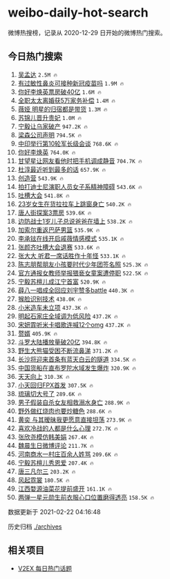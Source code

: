 # weibo-daily-hot-search

微博热搜榜，记录从 2020-12-29 日开始的微博热门搜索。

## 今日热门搜索

<!-- BEGIN -->

1. [吴孟达](https://s.weibo.com/weibo?q=%E5%90%B4%E5%AD%9F%E8%BE%BE&Refer=top) `2.5M 🔥`
1. [有过敏性鼻炎可接种新冠疫苗吗](https://s.weibo.com/weibo?q=%23%E6%9C%89%E8%BF%87%E6%95%8F%E6%80%A7%E9%BC%BB%E7%82%8E%E5%8F%AF%E6%8E%A5%E7%A7%8D%E6%96%B0%E5%86%A0%E7%96%AB%E8%8B%97%E5%90%97%23&Refer=top) `1.9M 🔥`
1. [你好李焕英票房破40亿](https://s.weibo.com/weibo?q=%23%E4%BD%A0%E5%A5%BD%E6%9D%8E%E7%84%95%E8%8B%B1%E7%A5%A8%E6%88%BF%E7%A0%B440%E4%BA%BF%23&Refer=top) `1.6M 🔥`
1. [全职太太离婚获5万家务补偿](https://s.weibo.com/weibo?q=%23%E5%85%A8%E8%81%8C%E5%A4%AA%E5%A4%AA%E7%A6%BB%E5%A9%9A%E8%8E%B75%E4%B8%87%E5%AE%B6%E5%8A%A1%E8%A1%A5%E5%81%BF%23&Refer=top) `1.4M 🔥`
1. [薇娅 明星的归宿都是带货](https://s.weibo.com/weibo?q=%E8%96%87%E5%A8%85%20%E6%98%8E%E6%98%9F%E7%9A%84%E5%BD%92%E5%AE%BF%E9%83%BD%E6%98%AF%E5%B8%A6%E8%B4%A7&Refer=top) `1.3M 🔥`
1. [苏锦儿晋升贵妃](https://s.weibo.com/weibo?q=%23%E8%8B%8F%E9%94%A6%E5%84%BF%E6%99%8B%E5%8D%87%E8%B4%B5%E5%A6%83%23&Refer=top) `1.0M 🔥`
1. [宁毅让乌家破产](https://s.weibo.com/weibo?q=%23%E5%AE%81%E6%AF%85%E8%AE%A9%E4%B9%8C%E5%AE%B6%E7%A0%B4%E4%BA%A7%23&Refer=top) `947.2K 🔥`
1. [梁森公司声明](https://s.weibo.com/weibo?q=%23%E6%A2%81%E6%A3%AE%E5%85%AC%E5%8F%B8%E5%A3%B0%E6%98%8E%23&Refer=top) `794.5K 🔥`
1. [中印举行第10轮军长级会谈](https://s.weibo.com/weibo?q=%23%E4%B8%AD%E5%8D%B0%E4%B8%BE%E8%A1%8C%E7%AC%AC10%E8%BD%AE%E5%86%9B%E9%95%BF%E7%BA%A7%E4%BC%9A%E8%B0%88%23&Refer=top) `768.6K 🔥`
1. [你好李焕英](https://s.weibo.com/weibo?q=%E4%BD%A0%E5%A5%BD%E6%9D%8E%E7%84%95%E8%8B%B1&Refer=top) `764.0K 🔥`
1. [甘望星让网友看他时把手机调成静音](https://s.weibo.com/weibo?q=%23%E7%94%98%E6%9C%9B%E6%98%9F%E8%AE%A9%E7%BD%91%E5%8F%8B%E7%9C%8B%E4%BB%96%E6%97%B6%E6%8A%8A%E6%89%8B%E6%9C%BA%E8%B0%83%E6%88%90%E9%9D%99%E9%9F%B3%23&Refer=top) `704.7K 🔥`
1. [杜淳最近听到最多的话](https://s.weibo.com/weibo?q=%23%E6%9D%9C%E6%B7%B3%E6%9C%80%E8%BF%91%E5%90%AC%E5%88%B0%E6%9C%80%E5%A4%9A%E7%9A%84%E8%AF%9D%23&Refer=top) `657.9K 🔥`
1. [创造营](https://s.weibo.com/weibo?q=%E5%88%9B%E9%80%A0%E8%90%A5&Refer=top) `543.9K 🔥`
1. [拍打迪士尼演职人员女子系精神障碍](https://s.weibo.com/weibo?q=%23%E6%8B%8D%E6%89%93%E8%BF%AA%E5%A3%AB%E5%B0%BC%E6%BC%94%E8%81%8C%E4%BA%BA%E5%91%98%E5%A5%B3%E5%AD%90%E7%B3%BB%E7%B2%BE%E7%A5%9E%E9%9A%9C%E7%A2%8D%23&Refer=top) `543.6K 🔥`
1. [吐槽大会](https://s.weibo.com/weibo?q=%E5%90%90%E6%A7%BD%E5%A4%A7%E4%BC%9A&Refer=top) `541.8K 🔥`
1. [23岁女生在货拉拉车上跳窗身亡](https://s.weibo.com/weibo?q=%2323%E5%B2%81%E5%A5%B3%E7%94%9F%E5%9C%A8%E8%B4%A7%E6%8B%89%E6%8B%89%E8%BD%A6%E4%B8%8A%E8%B7%B3%E7%AA%97%E8%BA%AB%E4%BA%A1%23&Refer=top) `540.2K 🔥`
1. [唐人街探案3票房](https://s.weibo.com/weibo?q=%23%E5%94%90%E4%BA%BA%E8%A1%97%E6%8E%A2%E6%A1%883%E7%A5%A8%E6%88%BF%23&Refer=top) `539.6K 🔥`
1. [边防战士1岁儿子总说爸爸在墙上](https://s.weibo.com/weibo?q=%23%E8%BE%B9%E9%98%B2%E6%88%98%E5%A3%AB1%E5%B2%81%E5%84%BF%E5%AD%90%E6%80%BB%E8%AF%B4%E7%88%B8%E7%88%B8%E5%9C%A8%E5%A2%99%E4%B8%8A%23&Refer=top) `538.2K 🔥`
1. [加索尔重返巴萨男篮](https://s.weibo.com/weibo?q=%E5%8A%A0%E7%B4%A2%E5%B0%94%E9%87%8D%E8%BF%94%E5%B7%B4%E8%90%A8%E7%94%B7%E7%AF%AE&Refer=top) `535.9K 🔥`
1. [李承铉在线开启戚薇情感模式](https://s.weibo.com/weibo?q=%23%E6%9D%8E%E6%89%BF%E9%93%89%E5%9C%A8%E7%BA%BF%E5%BC%80%E5%90%AF%E6%88%9A%E8%96%87%E6%83%85%E6%84%9F%E6%A8%A1%E5%BC%8F%23&Refer=top) `535.1K 🔥`
1. [张颜齐吐槽大会退赛](https://s.weibo.com/weibo?q=%23%E5%BC%A0%E9%A2%9C%E9%BD%90%E5%90%90%E6%A7%BD%E5%A4%A7%E4%BC%9A%E9%80%80%E8%B5%9B%23&Refer=top) `533.6K 🔥`
1. [张大大 听君一席话胜作十年怪](https://s.weibo.com/weibo?q=%E5%BC%A0%E5%A4%A7%E5%A4%A7%20%E5%90%AC%E5%90%9B%E4%B8%80%E5%B8%AD%E8%AF%9D%E8%83%9C%E4%BD%9C%E5%8D%81%E5%B9%B4%E6%80%AA&Refer=top) `533.1K 🔥`
1. [陈志朋帮朋友小孩要时代少年团签名照](https://s.weibo.com/weibo?q=%23%E9%99%88%E5%BF%97%E6%9C%8B%E5%B8%AE%E6%9C%8B%E5%8F%8B%E5%B0%8F%E5%AD%A9%E8%A6%81%E6%97%B6%E4%BB%A3%E5%B0%91%E5%B9%B4%E5%9B%A2%E7%AD%BE%E5%90%8D%E7%85%A7%23&Refer=top) `525.3K 🔥`
1. [官方通报女教师举报猥亵女童案遭停职](https://s.weibo.com/weibo?q=%23%E5%AE%98%E6%96%B9%E9%80%9A%E6%8A%A5%E5%A5%B3%E6%95%99%E5%B8%88%E4%B8%BE%E6%8A%A5%E7%8C%A5%E4%BA%B5%E5%A5%B3%E7%AB%A5%E6%A1%88%E9%81%AD%E5%81%9C%E8%81%8C%23&Refer=top) `522.5K 🔥`
1. [宁毅苏檀儿成江宁首富](https://s.weibo.com/weibo?q=%23%E5%AE%81%E6%AF%85%E8%8B%8F%E6%AA%80%E5%84%BF%E6%88%90%E6%B1%9F%E5%AE%81%E9%A6%96%E5%AF%8C%23&Refer=top) `520.9K 🔥`
1. [薛八一唱成全回应刘宇赞多battle](https://s.weibo.com/weibo?q=%23%E8%96%9B%E5%85%AB%E4%B8%80%E5%94%B1%E6%88%90%E5%85%A8%E5%9B%9E%E5%BA%94%E5%88%98%E5%AE%87%E8%B5%9E%E5%A4%9Abattle%23&Refer=top) `440.3K 🔥`
1. [猴脸识别技术](https://s.weibo.com/weibo?q=%23%E7%8C%B4%E8%84%B8%E8%AF%86%E5%88%AB%E6%8A%80%E6%9C%AF%23&Refer=top) `438.0K 🔥`
1. [小米造车未立项](https://s.weibo.com/weibo?q=%E5%B0%8F%E7%B1%B3%E9%80%A0%E8%BD%A6%E6%9C%AA%E7%AB%8B%E9%A1%B9&Refer=top) `437.3K 🔥`
1. [明起石家庄全域调为低风险](https://s.weibo.com/weibo?q=%23%E6%98%8E%E8%B5%B7%E7%9F%B3%E5%AE%B6%E5%BA%84%E5%85%A8%E5%9F%9F%E8%B0%83%E4%B8%BA%E4%BD%8E%E9%A3%8E%E9%99%A9%23&Refer=top) `437.2K 🔥`
1. [宋妍霏听米卡唱歌连喊12个omg](https://s.weibo.com/weibo?q=%23%E5%AE%8B%E5%A6%8D%E9%9C%8F%E5%90%AC%E7%B1%B3%E5%8D%A1%E5%94%B1%E6%AD%8C%E8%BF%9E%E5%96%8A12%E4%B8%AAomg%23&Refer=top) `437.2K 🔥`
1. [赘婿](https://s.weibo.com/weibo?q=%E8%B5%98%E5%A9%BF&Refer=top) `405.9K 🔥`
1. [斗罗大陆播放量破20亿](https://s.weibo.com/weibo?q=%23%E6%96%97%E7%BD%97%E5%A4%A7%E9%99%86%E6%92%AD%E6%94%BE%E9%87%8F%E7%A0%B420%E4%BA%BF%23&Refer=top) `394.8K 🔥`
1. [野生大熊猫受困不断流鼻涕](https://s.weibo.com/weibo?q=%E9%87%8E%E7%94%9F%E5%A4%A7%E7%86%8A%E7%8C%AB%E5%8F%97%E5%9B%B0%E4%B8%8D%E6%96%AD%E6%B5%81%E9%BC%BB%E6%B6%95&Refer=top) `371.2K 🔥`
1. [长沙将迎来首条有蓝天白云的隧道](https://s.weibo.com/weibo?q=%E9%95%BF%E6%B2%99%E5%B0%86%E8%BF%8E%E6%9D%A5%E9%A6%96%E6%9D%A1%E6%9C%89%E8%93%9D%E5%A4%A9%E7%99%BD%E4%BA%91%E7%9A%84%E9%9A%A7%E9%81%93&Refer=top) `334.5K 🔥`
1. [中国货船在直布罗陀水域发生爆炸](https://s.weibo.com/weibo?q=%E4%B8%AD%E5%9B%BD%E8%B4%A7%E8%88%B9%E5%9C%A8%E7%9B%B4%E5%B8%83%E7%BD%97%E9%99%80%E6%B0%B4%E5%9F%9F%E5%8F%91%E7%94%9F%E7%88%86%E7%82%B8&Refer=top) `320.9K 🔥`
1. [天天向上](https://s.weibo.com/weibo?q=%E5%A4%A9%E5%A4%A9%E5%90%91%E4%B8%8A&Refer=top) `310.3K 🔥`
1. [小天回归FPX首发](https://s.weibo.com/weibo?q=%E5%B0%8F%E5%A4%A9%E5%9B%9E%E5%BD%92FPX%E9%A6%96%E5%8F%91&Refer=top) `307.5K 🔥`
1. [琉璃切大号了](https://s.weibo.com/weibo?q=%23%E7%90%89%E7%92%83%E5%88%87%E5%A4%A7%E5%8F%B7%E4%BA%86%23&Refer=top) `289.6K 🔥`
1. [男子假装自杀女友相救溺水身亡](https://s.weibo.com/weibo?q=%23%E7%94%B7%E5%AD%90%E5%81%87%E8%A3%85%E8%87%AA%E6%9D%80%E5%A5%B3%E5%8F%8B%E7%9B%B8%E6%95%91%E6%BA%BA%E6%B0%B4%E8%BA%AB%E4%BA%A1%23&Refer=top) `288.9K 🔥`
1. [野外做红烧肉也要炒糖色](https://s.weibo.com/weibo?q=%23%E9%87%8E%E5%A4%96%E5%81%9A%E7%BA%A2%E7%83%A7%E8%82%89%E4%B9%9F%E8%A6%81%E7%82%92%E7%B3%96%E8%89%B2%23&Refer=top) `288.6K 🔥`
1. [黄奕 与其暧昧我更愿意直接坦荡](https://s.weibo.com/weibo?q=%E9%BB%84%E5%A5%95%20%E4%B8%8E%E5%85%B6%E6%9A%A7%E6%98%A7%E6%88%91%E6%9B%B4%E6%84%BF%E6%84%8F%E7%9B%B4%E6%8E%A5%E5%9D%A6%E8%8D%A1&Refer=top) `273.9K 🔥`
1. [喜欢冷战的人都是什么心理](https://s.weibo.com/weibo?q=%23%E5%96%9C%E6%AC%A2%E5%86%B7%E6%88%98%E7%9A%84%E4%BA%BA%E9%83%BD%E6%98%AF%E4%BB%80%E4%B9%88%E5%BF%83%E7%90%86%23&Refer=top) `272.7K 🔥`
1. [张欣尧模仿韩美娟](https://s.weibo.com/weibo?q=%23%E5%BC%A0%E6%AC%A3%E5%B0%A7%E6%A8%A1%E4%BB%BF%E9%9F%A9%E7%BE%8E%E5%A8%9F%23&Refer=top) `267.4K 🔥`
1. [魏晨生日微博评论](https://s.weibo.com/weibo?q=%23%E9%AD%8F%E6%99%A8%E7%94%9F%E6%97%A5%E5%BE%AE%E5%8D%9A%E8%AF%84%E8%AE%BA%23&Refer=top) `211.7K 🔥`
1. [河南商水一村庄百余人姓骂](https://s.weibo.com/weibo?q=%E6%B2%B3%E5%8D%97%E5%95%86%E6%B0%B4%E4%B8%80%E6%9D%91%E5%BA%84%E7%99%BE%E4%BD%99%E4%BA%BA%E5%A7%93%E9%AA%82&Refer=top) `209.6K 🔥`
1. [宁毅苏檀儿秀恩爱](https://s.weibo.com/weibo?q=%23%E5%AE%81%E6%AF%85%E8%8B%8F%E6%AA%80%E5%84%BF%E7%A7%80%E6%81%A9%E7%88%B1%23&Refer=top) `207.4K 🔥`
1. [唐三凡尔三](https://s.weibo.com/weibo?q=%23%E5%94%90%E4%B8%89%E5%87%A1%E5%B0%94%E4%B8%89%23&Refer=top) `203.2K 🔥`
1. [风起霓裳](https://s.weibo.com/weibo?q=%E9%A3%8E%E8%B5%B7%E9%9C%93%E8%A3%B3&Refer=top) `180.5K 🔥`
1. [江西婺源油菜花提前盛开](https://s.weibo.com/weibo?q=%23%E6%B1%9F%E8%A5%BF%E5%A9%BA%E6%BA%90%E6%B2%B9%E8%8F%9C%E8%8A%B1%E6%8F%90%E5%89%8D%E7%9B%9B%E5%BC%80%23&Refer=top) `161.1K 🔥`
1. [两弹一星元勋生前衣服心口位置磨得透亮](https://s.weibo.com/weibo?q=%23%E4%B8%A4%E5%BC%B9%E4%B8%80%E6%98%9F%E5%85%83%E5%8B%8B%E7%94%9F%E5%89%8D%E8%A1%A3%E6%9C%8D%E5%BF%83%E5%8F%A3%E4%BD%8D%E7%BD%AE%E7%A3%A8%E5%BE%97%E9%80%8F%E4%BA%AE%23&Refer=top) `158.5K 🔥`

数据更新于 2021-02-22 04:16:48

<!-- END -->

历史归档 [./archives](./archives)

## 相关项目

- [V2EX 每日热门话题](https://github.com/realLeonardo/v2ex-daily-hot-topic)

